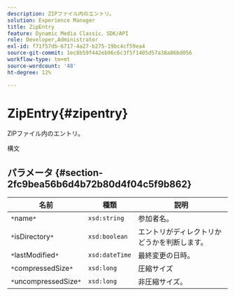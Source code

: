 ```yaml
---
description: ZIPファイル内のエントリ。
solution: Experience Manager
title: ZipEntry
feature: Dynamic Media Classic、SDK/API
role: Developer,Administrator
exl-id: f71f57db-6717-4a27-b275-19bc4cf59ea4
source-git-commit: 1ec8b59f442eb96c6c3f5f1405d57a38a86bd056
workflow-type: tm+mt
source-wordcount: '48'
ht-degree: 12%

---
```


# ZipEntry{#zipentry}

ZIPファイル内のエントリ。

構文

## パラメータ {#section-2fc9bea56b6d4b72b80d4f04c5f9b862}

| 名前 | 種類 | 説明 |
|---|---|---|
| `*`name`*` | `xsd:string` | 参加者名。 |
| `*`isDirectory`*` | `xsd:boolean` | エントリがディレクトリかどうかを判断します。 |
| `*`lastModified`*` | `xsd:dateTime` | 最終変更の日時。 |
| `*`compressedSize`*` | `xsd:long` | 圧縮サイズ |
| `*`uncompressedSize`*` | `xsd:long` | 非圧縮サイズ。 |
